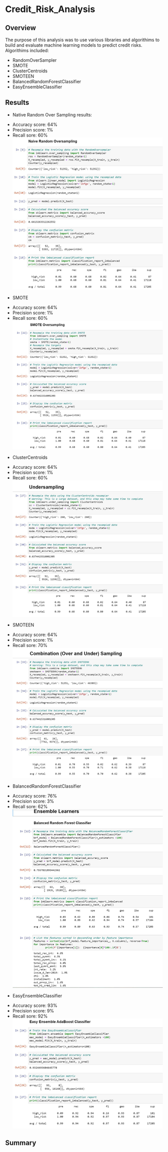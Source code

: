 # Credit_Risk_Analysis

## Overview 
The purpose of this analysis was to use various libraries and algorithims to build 
and evaluate machine learning models to predict credit risks. Algorithims included:
* RandomOverSampler
* SMOTE
* ClusterCentroids
* SMOTEEN
* BalancedRandomForestClassifier
* EasyEnsembleClassifier

## Results

* Native Random Over Sampling results: 
- Accuracy score: 64%
- Precision score: 1%
- Recall sore: 60%
![](Resources/randomoversampler.JPG)

* SMOTE
- Accuracy score: 64%
- Precision score: 1%
- Recall sore: 60%
![](Resources/smote.JPG)

* ClusterCentroids
- Accuracy score: 64%
- Precision score: 1%
- Recall sore: 60%
![](Resources/clustercentroids.JPG)

* SMOTEEN
- Accuracy score: 64%
- Precision score: 1%
- Recall sore: 70%
![](Resources/SMOTEEN.JPG)

* BalancedRandomForestClassifier
- Accuracy score: 76%
- Precision score: 3%
- Recall sore: 62%
![](Resources/BalancedRandomForestClassifier.JPG)

* EasyEnsembleClassifier
- Accuracy score: 93%
- Precision score: 9%
- Recall sore: 92%
![](Resources/EasyEnsembleClassifier.JPG)

## Summary